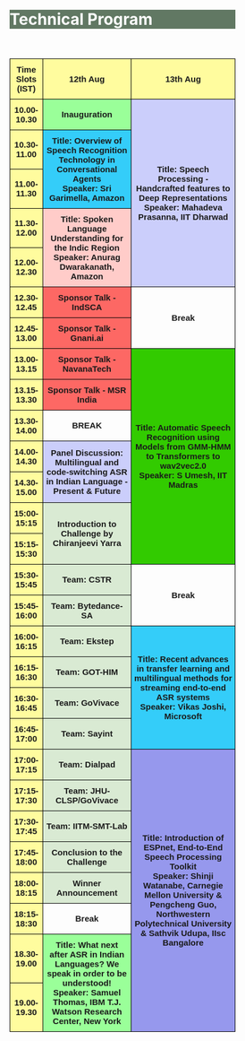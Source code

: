 
<br>

<br>
<div class="widewrapper pagetitle">
  <div class="container" style="background-color:#617863">
    <h1 style="color:white;">Technical Program</h1>
  </div>
</div>
<br>
<br>
<style type="text/css">
* {
  box-sizing: border-box;
}
/* Create two unequal columns that floats next to each other */
.column {
  float: left;
  width: 50%;
  padding: 10px;
}
/* Clear floats after the columns */
.row:after {
  content: "";
  display: table;
  clear: both;
}
.modal {
  display: none; /* Hidden by default */
  position: fixed; /* Stay in place */
  z-index: 1; /* Sit on top */
  padding-top: 100px; /* Location of the box */
  left: 0;
  top: 0;
  width: 100%; /* Full width */
  height: 100%; /* Full height */
  overflow: auto; /* Enable scroll if needed */
  background-color: rgb(0,0,0); /* Fallback color */
  background-color: rgba(0,0,0,0.4); /* Black w/ opacity */
}
/* Modal Content */
.modal-content {
  background-color: #fefefe;
  margin: auto;
  padding: 20px;
  border: 1px solid #888;
  width: 80%;
}
/* The Close Button */
.close {
  color: #aaaaaa;
  float: right;
  font-size: 28px;
  font-weight: bold;
}
.close:hover,
.close:focus {
  color: #000;
  text-decoration: none;
  cursor: pointer;
}
.tg  {border-collapse:collapse;border-spacing:0;margin:0px auto;}
.tg td{border-color:black;border-style:solid;border-width:1px;font-family:Arial, sans-serif;font-size:14px;
  overflow:hidden;padding:10px 5px;word-break:normal;}
.tg th{border-color:black;border-style:solid;border-width:1px;font-family:Arial, sans-serif;font-size:14px;
  font-weight:normal;overflow:hidden;padding:10px 5px;word-break:normal;}
.tg .tg-xgl6{border-color:#000000;font-size:15px;font-weight:bold;text-align:center;vertical-align:middle}
.tg .tg-ecxm{background-color:#fffc9e;border-color:#000000;font-size:15px;font-weight:bold;text-align:center;vertical-align:middle}
.tg .tg-90df{background-color:#D9EAD3;border-color:#000000;font-size:15px;font-weight:bold;text-align:center;vertical-align:middle}
.tg .tg-rjxh{background-color:#fd6864;border-color:#000000;font-size:15px;font-weight:bold;text-align:center;vertical-align:middle}
.tg .tg-hjwb{background-color:#9aff99;border-color:#000000;font-size:15px;font-weight:bold;text-align:center;vertical-align:middle}
.tg .tg-9pb7{background-color:#d9ead3;border-color:#000000;font-size:15px;font-weight:bold;text-align:center;vertical-align:middle}
.tg .tg-hjzu{background-color:#cbcefb;border-color:#000000;font-size:15px;font-weight:bold;text-align:center;vertical-align:middle}
.tg .tg-ir9u{background-color:#34cdf9;border-color:#000000;font-size:15px;font-weight:bold;text-align:center;vertical-align:middle}
.tg .tg-ju2b{background-color:#ffccc9;border-color:#000000;font-size:15px;font-weight:bold;text-align:center;vertical-align:middle}
.tg .tg-51jv{background-color:#32cb00;border-color:#000000;font-size:15px;font-weight:bold;text-align:center;vertical-align:middle}
.tg .tg-s4x1{background-color:#FD6864;border-color:#000000;font-size:15px;font-weight:bold;text-align:center;vertical-align:top}
.tg .tg-g6s8{background-color:#9698ed;border-color:#000000;font-size:15px;font-weight:bold;text-align:center;vertical-align:middle}
@media screen and (max-width: 767px) {.tg {width: auto !important;}.tg col {width: auto !important;}.tg-wrap {overflow-x: auto;-webkit-overflow-scrolling: touch;margin: auto 0px;}}</style>
<div class="tg-wrap"><table class="tg">
<thead>
  <tr>
    <th class="tg-ecxm">Time Slots (IST)</th>
    <th class="tg-ecxm">12th Aug</th>
    <th class="tg-ecxm">13th Aug</th>
  </tr>
</thead>
<tbody>
  <tr>
    <td class="tg-ecxm">10.00-10.30</td>
    <td class="tg-hjwb">Inauguration</td>
    <td onclick="prasanna(this)" class="tg-hjzu" rowspan="5">Title: Speech Processing - Handcrafted features to Deep Representations<br>Speaker: Mahadeva Prasanna, IIT Dharwad</td>
  </tr>
  <tr>
    <td class="tg-ecxm">10.30-11.00</td>
    <td onclick="garimella(this)" class="tg-ir9u" rowspan="2">Title: Overview of Speech Recognition Technology in Conversational Agents<br>Speaker: Sri Garimella, Amazon</td>
  </tr>
  <tr>
    <td class="tg-ecxm">11.00-11.30</td>
  </tr>
  <tr>
    <td class="tg-ecxm">11.30-12.00</td>
    <td onclick="anurag(this)" class="tg-ju2b" rowspan="2">Title: Spoken Language Understanding for the Indic Region<br>Speaker: Anurag Dwarakanath, Amazon</td>
  </tr>
  <tr>
    <td class="tg-ecxm">12.00-12.30</td>
  </tr>
  <tr>
    <td class="tg-ecxm">12.30-12.45</td>
    <td class="tg-rjxh">Sponsor Talk - IndSCA</td>
    <td class="tg-xgl6" rowspan="2">Break</td>
  </tr>
  <tr>
    <td class="tg-ecxm">12.45-13.00</td>
    <td class="tg-rjxh">Sponsor Talk - Gnani.ai</td>
  </tr>
  <tr>
    <td class="tg-ecxm">13.00-13.15</td>
    <td class="tg-rjxh">Sponsor Talk - NavanaTech</td>
    <td onclick="umesh(this)" class="tg-51jv" rowspan="7">Title: Automatic Speech Recognition using Models from GMM-HMM to Transformers to wav2vec2.0<br>Speaker: S Umesh, IIT Madras</td>
  </tr>
  <tr>
    <td class="tg-ecxm">13.15-13.30</td>
    <td class="tg-s4x1">Sponsor Talk - MSR India</td>
  </tr>
  <tr>
    <td class="tg-ecxm">13.30-14.00</td>
    <td class="tg-xgl6">BREAK</td>
  </tr>
  <tr>
    <td class="tg-ecxm">14.00-14.30</td>
    <td class="tg-hjzu" rowspan="2">Panel Discussion: Multilingual and code-switching ASR in Indian Language - Present & Future</td>
  </tr>
  <tr>
    <td class="tg-ecxm">14.30-15.00</td>
  </tr>
  <tr>
    <td class="tg-ecxm">15:00-15:15</td>
    <td class="tg-9pb7" rowspan="2">Introduction to Challenge by Chiranjeevi Yarra</td>
  </tr>
  <tr>
    <td class="tg-ecxm">15:15-15:30</td>
  </tr>
  <tr>
    <td class="tg-ecxm">15:30-15:45</td>
    <td class="tg-90df"><span style="background-color:#D9EAD3">Team: CSTR</span></td>
    <td class="tg-xgl6" rowspan="2">Break</td>
  </tr>
  <tr>
    <td class="tg-ecxm">15:45-16:00</td>
    <td class="tg-90df"><span style="background-color:#D9EAD3">Team: Bytedance-SA</span></td>
  </tr>
  <tr>
    <td class="tg-ecxm">16:00-16:15</td>
    <td class="tg-90df"><span style="background-color:#D9EAD3">Team: Ekstep</span></td>
    <td onclick="vikas(this)" class="tg-ir9u" rowspan="4">Title: Recent advances in transfer learning and multilingual methods for streaming end-to-end ASR systems<br>Speaker: Vikas Joshi, Microsoft</td>
  </tr>
  <tr>
    <td class="tg-ecxm">16:15-16:30</td>
    <td class="tg-90df"><span style="background-color:#D9EAD3">Team: GOT-HIM</span></td>
  </tr>
  <tr>
    <td class="tg-ecxm">16:30-16:45</td>
    <td class="tg-90df"><span style="background-color:#D9EAD3">Team: GoVivace</span></td>
  </tr>
  <tr>
    <td class="tg-ecxm">16:45-17:00</td>
    <td class="tg-90df"><span style="background-color:#D9EAD3">Team: Sayint</span></td>
  </tr>
  <tr>
    <td class="tg-ecxm">17:00-17:15</td>
    <td class="tg-90df"><span style="background-color:#D9EAD3">Team: Dialpad</span></td>
    <td onclick="shinji(this)" class="tg-g6s8" rowspan="8">Title: Introduction of ESPnet, End-to-End Speech Processing Toolkit<br>Speaker: Shinji Watanabe, Carnegie Mellon University &amp; Pengcheng Guo, Northwestern Polytechnical University &amp; Sathvik Udupa, IIsc Bangalore</td>
  </tr>
  <tr>
    <td class="tg-ecxm">17:15-17:30</td>
    <td class="tg-90df"><span style="background-color:#D9EAD3">Team: JHU-CLSP/GoVivace</span></td>
  </tr>
  <tr>
    <td class="tg-ecxm">17:30-17:45</td>
    <td class="tg-90df"><span style="background-color:#D9EAD3">Team: IITM-SMT-Lab</span></td>
  </tr>
  <tr>
    <td class="tg-ecxm">17:45-18:00</td>
    <td class="tg-90df"><span style="background-color:#D9EAD3">Conclusion to the Challenge</span></td>
  </tr>
  <tr>
    <td class="tg-ecxm">18:00-18:15</td>
    <td class="tg-90df"><span style="background-color:#D9EAD3">Winner Announcement</span></td>
  </tr>
  <tr>
    <td class="tg-ecxm">18:15-18:30</td>
    <td class="tg-xgl6">Break</td>
  </tr>
  <tr>
    <td class="tg-ecxm">18.30-19.00</td>
    <td onclick="samuel(this)" class="tg-hjwb" rowspan="2">Title: What next after ASR in Indian Languages? We speak in order to be understood!<br>Speaker: Samuel Thomas, IBM T.J. Watson Research Center, New York</td>
  </tr>
  <tr>
    <td class="tg-ecxm">19.00-19.30</td>
  </tr>
</tbody>
</table></div>

<div id="prasannaModal" class="modal">

  <!-- Modal content -->
  <div class="modal-content">
    <span onclick="closefunction(this)" class="close" id="prasannaclose">&times;</span>
    <p><strong>Title: </strong>Speech Processing: Handcrafted features to Deep Representations</p>
  <p><strong>Abstract: </strong>With the advent of deep learning to the speech processing field for about a decade, a lot of attempts have been made towards learning the representations from spectrographic representation of speech. These representations are based on nonlinear processing and
seem to capture more information from speech. The other mostly practised approach is handcrafted features extracted using signal processing and linked to speech production and/or perception. These approaches are mostly based on linear processing and are mathematically tractable.  This talk will take through the journey of speech processing from earliest explorations of handcrafted features to the latest deep representations. </p>

<p><strong>Brief Bio:</strong> Dr. S. R. M. Prasanna is Dean (Faculty Welfare, Research and Development) and Professor, Dept of Electrical Engineering at IIT Dharwad since July 2017. He was faculty member at the Dept of Electronics and Electrical Engineering at IIT Guwahati from August 2004 to July 2017. He was also Dean (Research and Development) from July 2015 to July 2017 at IIT Guwahati. He
obtained his PhD in CSE from IIT Madras in 2004, MTech in Industrial Electronics from NITK Surathkal in 1997 and BE in Electronics from SSIT Tumakuru (then with Bangalore University) in 1994. He has guided 20 PhD Theses and 12 ongoing in the areas of Speech and Handwriting processing. He has published over 250 research articles in reputed Indian and International journals and conferences. He has executed large volume funded projects and also provided consultancy to many public sector and private limited companies
in the areas of speech processing.</p>
  </div>

</div>

<div id="vikasModal" class="modal">

  <!-- Modal content -->
  <div class="modal-content">
    <span onclick="closefunction(this)" class="close" id="vikasclose">&times;</span>
    <p><strong>Title: </strong>Recent advances in transfer learning and multilingual methods for streaming end-to-end ASR systems</p>
  <p><strong>Abstract: </strong>Transfer learning (TL) and multilingual models often improve the performance of low resource langauges, by leveraging data from high resource langauges. Multilingual models also simplify the training and deployment strategy, as a single model is used for multiple languages. This talk will provide an overview of recent advances in TL and multilingual methods for streaming end-to-end (E2E) ASR systems.  Though there is considerable progress, most of the multilingual methods assume the availability of the input language. Hence, it is still challenging to provide a truly multilingual experience, where users can interact with voice assistants in any language, interchangeably, without explicitly setting the language of the conversation. While highlighting the improvements made, we will also discuss the practical challenges and potential research directions in building a truly multilingual experience.</p>
  <p><strong>Brief Bio: </strong>Vikas Joshi is a senior researcher at Microsoft Speech team in India, working on various speech technologies including multilingual end-to-end ASR systems. Prior to Microsoft, he spent 3 years at Amazon Alexa, building large scale ASR systems and 4.5 years at IBM India Research labs. Vikas obtained his PhD degree from IIT Madras in 2016 and completed BTech from BVB college of Engineering, Hubli. He has over 15 publications and 10 granted patents.</p>
  Weblink:<a href="https://in.linkedin.com/in/vikas-joshi-aa3b939">https://in.linkedin.com/in/vikas-joshi-aa3b939</a>
  </div>

</div>

<div id="garimellaModal" class="modal">

  <!-- Modal content -->
  <div class="modal-content">
    <span onclick="closefunction(this)" class="close">&times;</span>
    <p><strong>Title:</strong> Overview of Speech Recognition Technology in Conversational Agents</p>
  <p><strong>Abstract:</strong> From the early days of modern Automatic Speech Recognition (ASR) research in the 1990s, one of the driving visions of the field has been a computer-based assistant that could accomplish tasks for the user, simply by being spoken to. Today, we are close to achieving that vision, with a whole array of speech-enabled AI agents eager to help users. Amazon’s Alexa pioneered the AI assistant concept for smart speaker devices enabled by far-field ASR. It currently supports billions of customer interactions per week, on over 100 million devices across multiple languages. This talk will give an overview of the interplay between underlying speech technologies, including wakeword detection, endpointing, speaker identification, and speech recognition that enable Alexa. We highlight successes and challenges in developing large-scale ASR, and dive into the unique data aspects of large-scale deployments like Alexa, where a continuous stream of unlabeled data enables successful applications of semi-supervised learning. Finally, we highlight problems that remain to be solved before the promise of a fully natural, conversational assistant is fully realized.</p>

<p><strong>Brief Bio:</strong> Sri Garimella is a senior manager of Applied Science, Alexa ASR in India. His team developed the ASR technology for launching Alexa in Indian English and Hindi languages. Sri obtained PhD from the Department of Electrical and Computer Engineering, Center for Language and Speech Processing at the Johns Hopkins University, Baltimore, USA in 2012. And Master of Engineering in Signal Processing from the Indian Institute of Science, Bangalore, India in 2006.</p>
Weblink:<a href="https://sites.google.com/site/sivaramiisc/">https://sites.google.com/site/sivaramiisc/</a>
  </div>

</div>

<div id="anuragModal" class="modal">

  <!-- Modal content -->
  <div class="modal-content">
    <span onclick="closefunction(this)" class="close">&times;</span>
    <p><strong>Title:</strong> Spoken Language Understanding for the Indic Region.</p>
  <p><strong>Abstract:</strong> In this talk, we will touch upon some of the key challenges in building Spoken Language Understanding systems for the Indic region. We begin with an insight on the usage of code-mixed multi-lingual utterances where many Indic languages (beyond Hindi) are freely used. We show how such Indic language usage gets represented in Latin script in a transliterated form and current state of the art multi-lingual language models (such as XLM-R, mBERT) surprisingly do not build common representations of transliterated text and that in the original language. We then introduce research in Continual Language Learning as an emerging area to bridge this gap. The Indic region also sees wide variety of spoken language variations including grammatical errors and ambiguous utterances leading to noise in data. We present recent progress in the area of Robust Machine Learning that aims to build learning algorithms that are resilient to noise in data. </p>

<p><strong>Brief Bio:</strong> Anurag Dwarakanath is an applied science manager in Alexa AI and leads a team of scientists building machine learning and statistical models for the Natural Language Understanding components of Alexa. His interests include multi-lingual natural language processing, robustness in deep learning and verification & validation of deep learning systems. Anurag holds a PhD from Indian Institute of Management Calcutta where he studied the application of Graph Theory in Wireless Sensor Networks. Anurag has over 20 publications and 15 patents. </p>
  </div>

</div>


<div id="samuelModal" class="modal">

  <!-- Modal content -->
  <div class="modal-content">
    <span onclick="closefunction(this)" class="close">&times;</span>
    <p><strong>Title:</strong> What next after ASR in Indian Languages? We speak in order to be understood!</p>
  <p><strong>Abstract:</strong> The MUCS 2021 challenge has focused on building multilingual and code-switching ASR systems for Indian languages in low resource settings. Within this challenge, teams have successfully tackled important problems and have demonstrated significant improvements on various languages. Where do these gains lead us next? If we speak in order to be understood, we advocate that the next frontier in this space is spoken language understanding (SLU). In this talk we will review recent work in end-to-end spoken language understanding, where the speech input is directly processed into intent without going through an intermediate text transcript. The lessons learnt in building ASR systems in low resource settings are extremely useful for this task too, as very often there is very limited SLU training data. We will share insights on training E2E SLU systems and the challenges ahead and how they can be applied for Indic languages.</p>

<p><strong>Brief Bio:</strong> Samuel Thomas received his B.Tech degree in Computer Engineering from the Cochin University of Science and Technology, India (2000) and M.S degree in Computer Science and Engineering from the Indian Institute of Technology Madras, India (2006) before earning his Doctor of Philosophy degree from the Johns Hopkins University, Baltimore in 2012. Since graduation, he has been at the IBM T.J. Watson Research Center, New York with the Speech Technologies Group. In the past, he has worked on several speech research projects and workshops with the Center for Language and Speech Processing (CLSP) at JHU, the Idiap Research Institute, Switzerland and the TeNeT group, IIT Madras. His research interests include speech processing and machine learning for speech recognition, spoken language understanding, speech synthesis and speaker recognition.</p>
Weblink:<a href="https://researcher.watson.ibm.com/researcher/view.php?person=us-sthomas">https://researcher.watson.ibm.com/researcher/view.php?person=us-sthomas</a>
  </div>

</div>

<div id="umeshModal" class="modal">

  <!-- Modal content -->
  <div class="modal-content">
    <span onclick="closefunction(this)" class="close">&times;</span>
    <p><strong>Title:</strong> Automatic Speech Recognition using Models from GMM-HMM  to Transformers to wav2vec2.0</p>
  <p><strong>Abstract:</strong> In this talk, I will give an overview of various models used in Automatic Speech Recognition. After a brief overview of conventional GMM-HMM models and the role of lexicon and language models, I will talk about the recent progress based on deep-learning methods. This will include DNN-HMM and CTC based approaches. This will be followed by the sequence-to-sequence approaches including Attention-Based Encoder Decoder as well as transformers. Finally, I will talk about self-supervised approaches that are inspired by BERT, GPT and contrastive predictive coding including methods like MockingJay, Wav2vec and HuBERT.</p>
  Weblink:<a href="http://www.ee.iitm.ac.in/~umeshs/">http://www.ee.iitm.ac.in/~umeshs/</a>
  </div>

</div>

<div id="shinjiModal" class="modal">

  <!-- Modal content -->
  <div class="modal-content">
    <span onclick="closefunction(this)" class="close">&times;</span>
    <p><strong>Title:</strong> Introduction of ESPnet, End-to-End Speech Processing Toolkit</p>

<p><strong>Abstract:</strong> An end-to-end neural approach has become a popular alternative to conventional modular approaches in various speech applications including speech recognition and synthesis.
    One of the benefits of this end-to-end neural framework is that we can use a unified framework for different speech processing problems based on sequence-to-sequence modeling. This tutorial aims to introduce various end-to-end speech processing applications by focusing on the above unified framework within an open source toolkit named ESPnet (End-to-end speech processing toolkit https://github.com/espnet/espnet). We will explain the recent advance of ESPnet, including conformer: convolution-augmented transformer, and show an example of making an ESPnet recipe to build a state-of-the-art ASR system. </p>
<div class="row">  
  <div class="column">
  <p><strong>Brief Bio: </strong>Shinji Watanabe is an Associate Professor at Carnegie Mellon University, Pittsburgh, PA. He received his B.S., M.S., and Ph.D. (Dr. Eng.) degrees from Waseda University, Tokyo, Japan. He was a research scientist at NTT Communication Science Laboratories, Kyoto, Japan, from 2001 to 2011, a visiting scholar in Georgia institute of technology, Atlanta, GA in 2009, and a senior principal research scientist at Mitsubishi Electric Research Laboratories (MERL), Cambridge, MA USA from 2012 to 2017. Prior to the move to Carnegie Mellon University, he was an associate research professor at Johns Hopkins University, Baltimore, MD USA from 2017 to 2020. His research interests include automatic speech recognition, speech enhancement, spoken language understanding, and machine learning for speech and language processing. He has been published more than 200 papers in peer-reviewed journals and conferences and received several awards, including the best paper award from the IEEE ASRU in 2019. He served as an Associate Editor of the IEEE Transactions on Audio Speech and Language Processing. He was/has been a member of several technical committees, including the APSIPA Speech, Language, and Audio Technical Committee (SLA), IEEE Signal Processing Society Speech and Language Technical Committee (SLTC), and Machine Learning for Signal Processing Technical Committee (MLSP).</p>
  Weblink:<a href="https://sites.google.com/view/shinjiwatanabe">https://sites.google.com/view/shinjiwatanabe</a>
</div>
<div class="column">

  <p><strong>Brief Bio: </strong>Pengcheng Guo is a Ph.D. candidate at Northwestern Polytechnical University, Xi'an, China.
His supervisors are Prof. Lei Xie and Prof. Shinji Watanabe. From Jul. 2017 to Jul. 2018, he was a research assistant at Nanyang Technology University, Singapore, collaborating with Prof. Eng Siong Chng and Prof. Haizhou Li. From Apr. 2019 to Nov. 2019, he was a research intern at ByteDance AI Lab, Beijing, China, collaborating with Dr. Yuxuan Wang (the author of Tacotron). From Jan.2020 to Jan. 2021, he joined Shinji Watanabe’s team as a visiting scholar at Johns Hopkins University, Baltimore, US. His research interests include automatic speech recognition, domain adaptation, and adversarial training. He is the main developer of ESPnet and has contributed to a lot of projects, including the Conformer architecture, various ASR benchmark recipes, etc.</p>
<br>
   
  <p><strong>Brief Bio: </strong>Sathvik udupa is a research associate at the Indian Institute of Science, Bangalore, India. He works on speech synthesis & multi-modal problems in speech production, under the supervision of Prof. Prasanta Kumar Ghosh. He received his B.E degree from Ramaiah Institute of Technology, Bangalore in 2019. After college, he worked at an AI startup- MyHealthcareAI and in 2020, he started working with Prof. Prasanta Kumar Ghosh. His research interests are in the realm of multi-modal learning.</p>

</div>
</div>

</div>


<script>

var modal;

// When the user clicks the button, open the modal 
function prasanna(x) {
  modal = document.getElementById("prasannaModal");
  modal.style.display = "block";
  //span = document.getElementsById("prasannaclose");
}
// When the user clicks the button, open the modal 
function garimella(x) {
  modal = document.getElementById("garimellaModal");
  modal.style.display = "block";
  //span = document.getElementsByClassName("garimellaclose")[0];
}
// When the user clicks the button, open the modal 
function anurag(x) {
  modal = document.getElementById("anuragModal");
  modal.style.display = "block";
  //span = document.getElementsByClassName("anuragclose")[0];
}

function samuel(x) {
  modal = document.getElementById("samuelModal");
  modal.style.display = "block";
  //span = document.getElementsByClassName("samuelclose")[0];
}

function umesh(x) {
  modal = document.getElementById("umeshModal");
  modal.style.display = "block";
  //span = document.getElementsByClassName("samuelclose")[0];
}


function shinji(x) {
  modal = document.getElementById("shinjiModal");
  modal.style.display = "block";
  //span = document.getElementsByClassName("samuelclose")[0];
}
function vikas(x) {
  modal = document.getElementById("vikasModal");
  modal.style.display = "block";
  //span = document.getElementsByClassName("samuelclose")[0];
}

// When the user clicks on <span> (x), close the modal
function closefunction(x){
  modal.style.display = "none";
}
// When the user clicks anywhere outside of the modal, close it
window.onclick = function(event) {
  if (event.target == modal) {
    modal.style.display = "none";
  }
}
</script>
